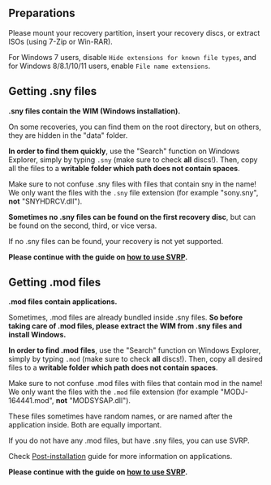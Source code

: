 ## Preparations

Please mount your recovery partition, insert your recovery discs, or extract ISOs (using 7-Zip or Win-RAR).

For Windows 7 users, disable `Hide extensions for known file types`, and for Windows 8/8.1/10/11 users, enable `File name extensions`.

## Getting .sny files

**.sny files contain the WIM (Windows installation).**

On some recoveries, you can find them on the root directory, but on others, they are hidden in the "data" folder.

**In order to find them quickly**, use the "Search" function on Windows Explorer, simply by typing `.sny` (make sure to check **all** discs!). 
Then, copy all the files to a **writable folder which path does not contain spaces**.

Make sure to not confuse .sny files with files that contain sny in the name! We only want the files with the `.sny` file extension (for example "sony.sny", **not** "SNYHDRCV.dll").

**Sometimes no .sny files can be found on the first recovery disc**, but can be found on the second, third, or vice versa. 

If no .sny files can be found, your recovery is not yet supported.

**Please continue with the guide on [how to use SVRP](https://github.com/Vir0z4/svrp/wiki/How-to-use-SVRP-(GUI-version)).**

## Getting .mod files

**.mod files contain applications.**

Sometimes, .mod files are already bundled inside .sny files. **So before taking care of .mod files, please extract the WIM from .sny files and install Windows.**

**In order to find .mod files**, use the "Search" function on Windows Explorer, simply by typing `.mod` (make sure to check **all** discs!). 
Then, copy all desired files to a **writable folder which path does not contain spaces**.

Make sure to not confuse .mod files with files that contain mod in the name! We only want the files with the `.mod` file extension (for example "MODJ-164441.mod", **not** "MODSYSAP.dll").

These files sometimes have random names, or are named after the application inside. Both are equally important.

If you do not have any .mod files, but have .sny files, you can use SVRP.

Check [Post-installation](https://github.com/Vir0z4/svrp/wiki/Post-installation) guide for more information on applications.

**Please continue with the guide on [how to use SVRP](https://github.com/Vir0z4/svrp/wiki/How-to-use-SVRP-(GUI-version)).**

